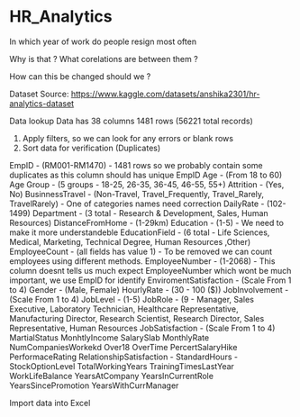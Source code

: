 # HR_Analytics

In which year of work do people resign most often

Why is that ?
What corelations are between them ?

How can this be changed should we ?

Dataset Source: https://www.kaggle.com/datasets/anshika2301/hr-analytics-dataset

Data lookup
Data has 38 columns
1481 rows (56221 total records)

1. Apply filters, so we can look for any errors or blank rows
2. Sort data for verification (Duplicates)

EmpID                  - (RM001-RM1470)                -  1481 rows so we probably contain some duplicates as this column should has unique EmpID
Age                    - (From 18 to 60)
Age Group              - (5 groups - 18-25, 26-35, 36-45, 46-55, 55+)
Attrition              - (Yes, No)
BusinnessTravel        - (Non-Travel, Travel_Frequently, Travel_Rarely, TravelRarely)       - One of categories names need correction
DailyRate              - (102-1499)
Department             - (3 total - Research & Development, Sales, Human Resources)
DistanceFromHome       - (1-29km)
Education              - (1-5)                                          - We need to make it more understandeble
EducationField         - (6 total - Life Sciences, Medical, Marketing, Technical Degree, Human Resources ,Other)
EmployeeCount          - (all fields has value 1) - To be removed we can count employees using different methods.
EmployeeNumber         - (1-2068)             - This column doesnt tells us much expect EmployeeNumber which wont be much important, we use EmpID for identify
EnviromentSatisfaction - (Scale From 1 to 4) 
Gender                 - (Male, Female)
HourlyRate             - (30 - 100 ($))
JobInvolvement         - (Scale From 1 to 4)
JobLevel               - (1-5)
JobRole                - (9 - Manager, Sales Executive, Laboratory Technician, Healthcare Representative, Manufacturing Director, Research Scientist, Research Director, Sales Representative, Human Resources
JobSatisfaction        - (Scale From 1 to 4)
MartialStatus
MonhtlyIncome
SalarySlab
MonthlyRate
NumCompaniesWorkekd
Over18
OverTime
PercertSalaryHike
PerformaceRating
RelationshipSatisfaction -
StandardHours - 
StockOptionLevel
TotalWorkingYears
TrainingTimesLastYear
WorkLifeBalance
YearsAtCompany
YearsInCurrentRole
YearsSincePromotion
YearsWithCurrManager

Import data into Excel 

